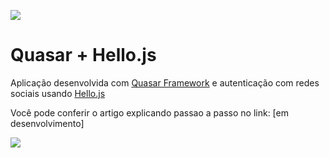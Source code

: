 ![](https://github.com/patrickmonteiro/quasar-hello-auth/blob/master/docs/QuasarProject.png?raw=true)

# Quasar + Hello.js

Aplicação desenvolvida com [Quasar Framework](https://quasar-framework.org/) e autenticação com redes sociais usando [Hello.js](https://adodson.com/hello.js/)

Você pode conferir o artigo explicando passao a passo no link: [em desenvolvimento]

![](https://github.com/patrickmonteiro/quasar-hello-auth/blob/master/docs/quasar-hello-auth.PNG?raw=true)